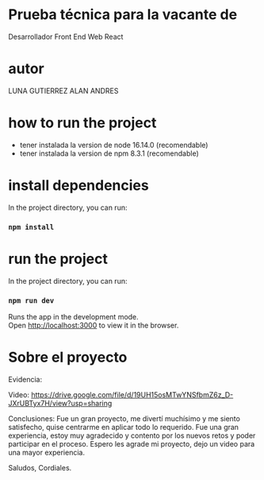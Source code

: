 # Prueba técnica para la vacante de
Desarrollador Front End Web React

# autor

LUNA GUTIERREZ ALAN ANDRES
# how to run the project

* tener instalada la version de node 16.14.0 (recomendable)
* tener instalada la version de npm 8.3.1 (recomendable)

# install dependencies

In the project directory, you can run:

### `npm install`
# run the project

In the project directory, you can run:
### `npm run dev`

Runs the app in the development mode.\
Open [http://localhost:3000](http://localhost:3000) to view it in the browser.

# Sobre el proyecto

Evidencia: 

Video:  https://drive.google.com/file/d/19UH15osMTwYNSfbmZ6z_D-JXrUBTyx7H/view?usp=sharing

Conclusiones: Fue un gran proyecto, me divertí muchísimo y me siento satisfecho, quise centrarme
en aplicar todo lo requerido.
Fue una gran experiencia, estoy muy agradecido y contento por los nuevos retos y poder participar en el
proceso. Espero les agrade mi proyecto, dejo un video para una mayor experiencia.

Saludos, Cordiales.